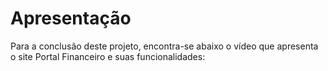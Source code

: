 # Apresentação

Para a conclusão deste projeto, encontra-se abaixo o vídeo que apresenta o site Portal Financeiro e suas funcionalidades:

